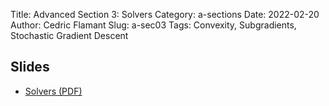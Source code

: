 Title: Advanced Section 3: Solvers
Category: a-sections
Date: 2022-02-20
Author: Cedric Flamant
Slug: a-sec03
Tags: Convexity, Subgradients, Stochastic Gradient Descent 

## Slides
- [Solvers (PDF)]({static}Adv_Section3_Slides_ConvergingNNs.pdf)
